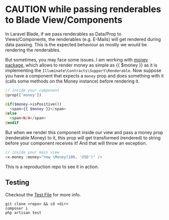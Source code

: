 # CAUTION while passing renderables to Blade View/Components

In Laravel Blade, if we pass renderables as Data/Prop to Views/Components, the renderables (e.g. E-Mails) will get rendered during data passing. This is the expected behaviour as mostly we would be rendering the renderables. 

But sometimes, you may face some issues. I am working with [money package](https://github.com/cknow/laravel-money), which allows to render money as simple as {{ $money }} as it is implementing the `Illuminate\Contracts\Support\Renderable`. Now suppose you have a component that expects a `money` prop and does something with it (calls some methods on the Money instance) before rendering it.

```php
// inside your component
@prop(['money'])

@if($money->isPositive())
  <span>{{ $money }}</span>
@else
  <span>N/A</span>
@endif
```

But when we render this component inside our view and pass a money prop (renderable Money) to it, this prop will get transformed (rendered) to string before your component receives it! And that will throw an exception.

```php
// inside your main view
<x-money :money="new \Money(100, 'USD')" />
```

This is a reproduction repo to see it in action. 


## Testing 

Checkout the [Test File](/tests/Feature/RenderablePropTest) for more info.

```
git clone <repo> && cd <dir>
composer i
php artisan test
```


